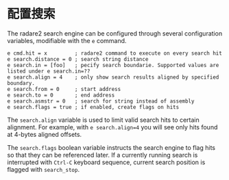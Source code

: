 # 配置搜索

The radare2 search engine can be configured through several configuration variables, modifiable with the `e` command.

```text
e cmd.hit = x         ; radare2 command to execute on every search hit
e search.distance = 0 ; search string distance
e search.in = [foo]   ; pecify search boundarie. Supported values are listed under e search.in=??
e search.align = 4    ; only show search results aligned by specified boundary.
e search.from = 0     ; start address
e search.to = 0       ; end address
e search.asmstr = 0   ; search for string instead of assembly
e search.flags = true ; if enabled, create flags on hits
```

The `search.align` variable is used to limit valid search hits to certain alignment. For example, with `e search.align=4` you will see only hits found at 4-bytes aligned offsets.

The `search.flags` boolean variable instructs the search engine to flag hits so that they can be referenced later. If a currently running search is interrupted with `Ctrl-C` keyboard sequence, current search position is flagged with `search_stop`.

